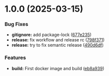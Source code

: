 # 1.0.0 (2025-03-15)


### Bug Fixes

* **gitignore:** add package-lock ([677e235](https://github.com/supallm/supallm/commit/677e2359b8868d9da99a3e0c4371e00ed76899fb))
* **release:** fix workflow and release rc ([798f371](https://github.com/supallm/supallm/commit/798f37140aa0419bcc4a6a55957e39631ac31f56))
* **release:** try to fix semantic release ([490d6df](https://github.com/supallm/supallm/commit/490d6dfe195099074579980db4676ef465c1cdee))


### Features

* **build:** First docker image and build ([eb8a939](https://github.com/supallm/supallm/commit/eb8a939f9b5d365ac2a74f7e339896bb1c4f272d))

